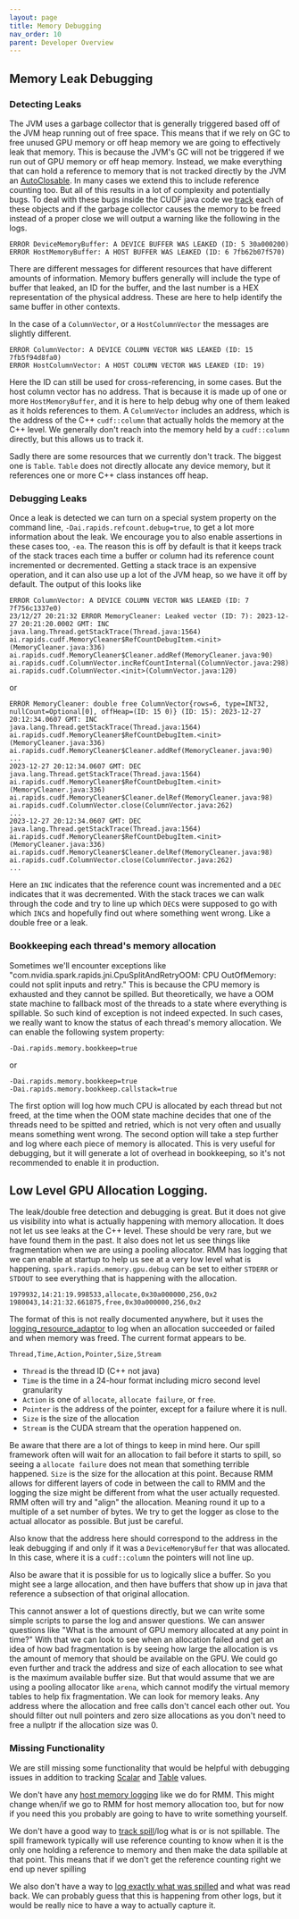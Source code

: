 ```yaml
---
layout: page
title: Memory Debugging
nav_order: 10
parent: Developer Overview
---
```


## Memory Leak Debugging

### Detecting Leaks
The JVM uses a garbage collector that is generally triggered based off of the JVM heap running out
of free space. This means that if we rely on GC to free unused GPU memory or off heap memory we
are going to effectively leak that memory. This is because the JVM's GC will not be triggered if
we run out of GPU memory or off heap memory. Instead, we make everything that can hold a reference
to memory that is not tracked directly by the JVM an 
[AutoClosable](https://docs.oracle.com/javase/8/docs/api/java/lang/AutoCloseable.html). In many
cases we extend this to include reference counting too. But all of this results in a lot of
complexity and potentially bugs. To deal with these bugs inside the CUDF java code we 
[track](https://github.com/rapidsai/cudf/blob/main/java/src/main/java/ai/rapids/cudf/MemoryCleaner.java) 
each of these objects and if the garbage collector causes the memory to be freed instead of a proper
close we will output a warning like the following in the logs.

```
ERROR DeviceMemoryBuffer: A DEVICE BUFFER WAS LEAKED (ID: 5 30a000200)
ERROR HostMemoryBuffer: A HOST BUFFER WAS LEAKED (ID: 6 7fb62b07f570)
```

There are different messages for different resources that have different amounts of information.
Memory buffers generally will include the type of buffer that leaked, an ID for the buffer, and
the last number is a HEX representation of the physical address. These are here to help identify
the same buffer in other contexts.

In the case of a `ColumnVector`, or a `HostColumnVector` the messages are slightly different.

```
ERROR ColumnVector: A DEVICE COLUMN VECTOR WAS LEAKED (ID: 15 7fb5f94d8fa0)
ERROR HostColumnVector: A HOST COLUMN VECTOR WAS LEAKED (ID: 19)
```

Here the ID can still be used for cross-referencing, in some cases. But the host column vector
has no address. That is because it is made up of one or more `HostMemoryBuffer`, and it is here
to help debug why one of them leaked as it holds references to them. A `ColumnVector` includes
an address, which is the address of the C++ `cudf::column` that actually holds the memory at
the C++ level. We generally don't reach into the memory held by a `cudf::column` directly, but
this allows us to track it.

Sadly there are some resources that we currently don't track. The biggest one is `Table`. `Table`
does not directly allocate any device memory, but it references one or more C++ class instances
off heap.

### Debugging Leaks

Once a leak is detected we can turn on a special system property on the command line,
`-Dai.rapids.refcount.debug=true`, to get a lot more information about the leak. We encourage
you to also enable assertions in these cases too, `-ea`. The reason this is off by default is that
it keeps track of the stack traces each time a buffer or column had its reference count
incremented or decremented. Getting a stack trace is an expensive operation, and it can also
use up a lot of the JVM heap, so we have it off by default. The output of this looks like

```
ERROR ColumnVector: A DEVICE COLUMN VECTOR WAS LEAKED (ID: 7 7f756c1337e0)
23/12/27 20:21:32 ERROR MemoryCleaner: Leaked vector (ID: 7): 2023-12-27 20:21:20.0002 GMT: INC
java.lang.Thread.getStackTrace(Thread.java:1564)
ai.rapids.cudf.MemoryCleaner$RefCountDebugItem.<init>(MemoryCleaner.java:336)
ai.rapids.cudf.MemoryCleaner$Cleaner.addRef(MemoryCleaner.java:90)
ai.rapids.cudf.ColumnVector.incRefCountInternal(ColumnVector.java:298)
ai.rapids.cudf.ColumnVector.<init>(ColumnVector.java:120)
```

or 

```
ERROR MemoryCleaner: double free ColumnVector{rows=6, type=INT32, nullCount=Optional[0], offHeap=(ID: 15 0)} (ID: 15): 2023-12-27 20:12:34.0607 GMT: INC
java.lang.Thread.getStackTrace(Thread.java:1564)
ai.rapids.cudf.MemoryCleaner$RefCountDebugItem.<init>(MemoryCleaner.java:336)
ai.rapids.cudf.MemoryCleaner$Cleaner.addRef(MemoryCleaner.java:90)
...
2023-12-27 20:12:34.0607 GMT: DEC
java.lang.Thread.getStackTrace(Thread.java:1564)
ai.rapids.cudf.MemoryCleaner$RefCountDebugItem.<init>(MemoryCleaner.java:336)
ai.rapids.cudf.MemoryCleaner$Cleaner.delRef(MemoryCleaner.java:98)
ai.rapids.cudf.ColumnVector.close(ColumnVector.java:262)
...
2023-12-27 20:12:34.0607 GMT: DEC
java.lang.Thread.getStackTrace(Thread.java:1564)
ai.rapids.cudf.MemoryCleaner$RefCountDebugItem.<init>(MemoryCleaner.java:336)
ai.rapids.cudf.MemoryCleaner$Cleaner.delRef(MemoryCleaner.java:98)
ai.rapids.cudf.ColumnVector.close(ColumnVector.java:262)
...
```

Here an `INC` indicates that the reference count was incremented and a `DEC` indicates that it
was decremented. With the stack traces we can walk through the code and try to line up which `DEC`s
were supposed to go with which `INC`s and hopefully find out where something went wrong. Like a
double free or a leak.

### Bookkeeping each thread's memory allocation

Sometimes we'll encounter exceptions like "com.nvidia.spark.rapids.jni.CpuSplitAndRetryOOM: 
CPU OutOfMemory: could not split inputs and retry." This is because the CPU memory is exhausted and
they cannot be spilled. But theoretically, we have a OOM state machine to fallback most of the
threads to a state where everything is spillable. So such kind of exception is not indeed expected.
In such cases, we really want to know the status of each thread's memory allocation.
We can enable the following system property:

```
-Dai.rapids.memory.bookkeep=true
```

or 

```
-Dai.rapids.memory.bookkeep=true
-Dai.rapids.memory.bookkeep.callstack=true
```

The first option will log how much CPU is allocated by each thread but not freed, at the time 
when the OOM state machine decides that one of the threads need to be spitted and retried, which 
is not very often and usually means something went wrong. The second option will take a step 
further and log where each piece of memory is allocated. This is very useful for debugging, but 
it will generate a lot of overhead in bookkeeping, so it's not recommended to enable it in 
production.

## Low Level GPU Allocation Logging.

The leak/double free detection and debugging is great. But it does not give us visibility into
what is actually happening with memory allocation. It does not let us see leaks at the C++ level.
These should be very rare, but we have found them in the past. It also does not let us see things
like fragmentation when we are using a pooling allocator. RMM has logging that we can enable at
startup to help us see at a very low level what is happening. `spark.rapids.memory.gpu.debug` can
be set to either `STDERR` or `STDOUT` to see everything that is happening with the allocation.

```
1979932,14:21:19.998533,allocate,0x30a000000,256,0x2
1980043,14:21:32.661875,free,0x30a000000,256,0x2
```

The format of this is not really documented anywhere, but it uses the
[logging_resource_adaptor](https://github.com/rapidsai/rmm/blob/main/cpp/include/rmm/mr/device/logging_resource_adaptor.hpp)
to log when an allocation succeeded or failed and when memory was freed. The current format
appears to be.

```
Thread,Time,Action,Pointer,Size,Stream
```

  * `Thread` is the thread ID (C++ not java)
  * `Time` is the time in a 24-hour format including micro second level granularity
  * `Action` is one of `allocate`, `allocate failure`, or `free`.
  * `Pointer` is the address of the pointer, except for a failure where it is null.
  * `Size` is the size of the allocation
  * `Stream` is the CUDA stream that the operation happened on.

Be aware that there are a lot of things to keep in mind here. Our spill framework often will
wait for an allocation to fail before it starts to spill, so seeing a `allocate failure` does
not mean that something terrible happened. `Size` is the size for the allocation at this point.
Because RMM allows for different layers of code in between the call to RMM and the logging the
size might be different from what the user actually requested. RMM often will try and "align" the
allocation. Meaning round it up to a multiple of a set number of bytes. We try to get the logger as
close to the actual allocator as possible. But just be careful.

Also know that the address here should correspond to the address in the leak debugging if and only
if it was a `DeviceMemoryBuffer` that was allocated. In this case, where it is a `cudf::column` the
pointers will not line up.

Also be aware that it is possible for us to logically slice a buffer. So you might see a large
allocation, and then have buffers that show up in java that reference a subsection of that original
allocation.

This cannot answer a lot of questions directly, but we can write some simple scripts to parse
the log and answer questions. We can answer questions like "What is the amount of GPU memory 
allocated at any point in time?" With that we can look to see when an allocation failed and get
an idea of how bad fragmentation is by seeing how large the allocation is vs the amount of memory
that should be available on the GPU. We could go even further and track the address and size of
each allocation to see what is the maximum available buffer size. But that would assume that we
are using a pooling allocator like `arena`, which cannot modify the virtual memory tables to help
fix fragmentation. We can look for memory leaks. Any address where the allocation and free calls
don't cancel each other out. You should filter out null pointers and zero size allocations as you
don't need to free a nullptr if the allocation size was 0.

### Missing Functionality

We are still missing some functionality that would be helpful with debugging issues in addition to
tracking [Scalar](https://github.com/rapidsai/cudf/issues/8227) and 
[Table](https://github.com/rapidsai/cudf/issues/14677) values. 

We don't have any [host memory logging](https://github.com/NVIDIA/spark-rapids/issues/10102) like 
we do for RMM. This might change when/if we go to RMM for host memory allocation too, but for now
if you need this you probably are going to have to write something yourself.

We don't have a good way to [track spill](https://github.com/NVIDIA/spark-rapids/issues/8752)/log 
what is or is not spillable. The spill framework typically will use reference counting to know
when it is the only one holding a reference to memory and then make the data spillable at that
point.  This means that if we don't get the reference counting right we end up never spilling

We also don't have a way to 
[log exactly what was spilled](https://github.com/NVIDIA/spark-rapids/issues/10103)
and what was read back. We can probably guess that this is happening from other logs, but it
would be really nice to have a way to actually capture it.